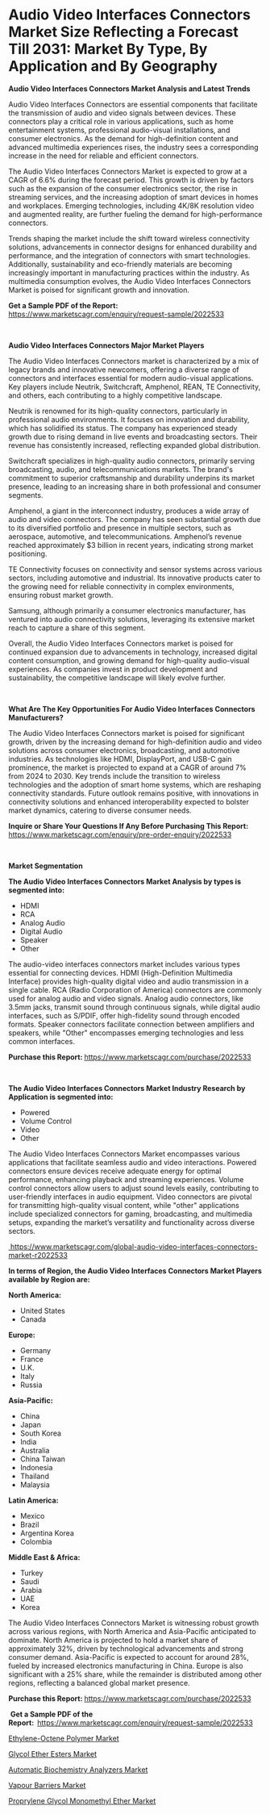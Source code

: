 <p><h1>Audio Video Interfaces Connectors Market Size Reflecting a Forecast Till 2031: Market By Type, By Application and By Geography</h1></p><p><strong>Audio Video Interfaces Connectors Market Analysis and Latest Trends</strong></p>
<p><p>Audio Video Interfaces Connectors are essential components that facilitate the transmission of audio and video signals between devices. These connectors play a critical role in various applications, such as home entertainment systems, professional audio-visual installations, and consumer electronics. As the demand for high-definition content and advanced multimedia experiences rises, the industry sees a corresponding increase in the need for reliable and efficient connectors.</p><p>The Audio Video Interfaces Connectors Market is expected to grow at a CAGR of 6.6% during the forecast period. This growth is driven by factors such as the expansion of the consumer electronics sector, the rise in streaming services, and the increasing adoption of smart devices in homes and workplaces. Emerging technologies, including 4K/8K resolution video and augmented reality, are further fueling the demand for high-performance connectors.</p><p>Trends shaping the market include the shift toward wireless connectivity solutions, advancements in connector designs for enhanced durability and performance, and the integration of connectors with smart technologies. Additionally, sustainability and eco-friendly materials are becoming increasingly important in manufacturing practices within the industry. As multimedia consumption evolves, the Audio Video Interfaces Connectors Market is poised for significant growth and innovation.</p></p>
<p><strong>Get a Sample PDF of the Report:&nbsp;</strong> <a href="https://www.marketscagr.com/enquiry/request-sample/2022533?utm_campaign=1683&utm_medium=2&utm_source=Github&utm_content=ia&utm_term=28102024&utm_id=audio-video-interfaces-connectors">https://www.marketscagr.com/enquiry/request-sample/2022533</a></p>
<p>&nbsp;</p>
<p><strong>Audio Video Interfaces Connectors Major Market Players</strong></p>
<p><p>The Audio Video Interfaces Connectors market is characterized by a mix of legacy brands and innovative newcomers, offering a diverse range of connectors and interfaces essential for modern audio-visual applications. Key players include Neutrik, Switchcraft, Amphenol, REAN, TE Connectivity, and others, each contributing to a highly competitive landscape.</p><p>Neutrik is renowned for its high-quality connectors, particularly in professional audio environments. It focuses on innovation and durability, which has solidified its status. The company has experienced steady growth due to rising demand in live events and broadcasting sectors. Their revenue has consistently increased, reflecting expanded global distribution.</p><p>Switchcraft specializes in high-quality audio connectors, primarily serving broadcasting, audio, and telecommunications markets. The brand's commitment to superior craftsmanship and durability underpins its market presence, leading to an increasing share in both professional and consumer segments.</p><p>Amphenol, a giant in the interconnect industry, produces a wide array of audio and video connectors. The company has seen substantial growth due to its diversified portfolio and presence in multiple sectors, such as aerospace, automotive, and telecommunications. Amphenol’s revenue reached approximately $3 billion in recent years, indicating strong market positioning.</p><p>TE Connectivity focuses on connectivity and sensor systems across various sectors, including automotive and industrial. Its innovative products cater to the growing need for reliable connectivity in complex environments, ensuring robust market growth.</p><p>Samsung, although primarily a consumer electronics manufacturer, has ventured into audio connectivity solutions, leveraging its extensive market reach to capture a share of this segment.</p><p>Overall, the Audio Video Interfaces Connectors market is poised for continued expansion due to advancements in technology, increased digital content consumption, and growing demand for high-quality audio-visual experiences. As companies invest in product development and sustainability, the competitive landscape will likely evolve further.</p></p>
<p>&nbsp;</p>
<p><strong>What Are The Key Opportunities For Audio Video Interfaces Connectors Manufacturers?</strong></p>
<p><p>The Audio Video Interfaces Connectors market is poised for significant growth, driven by the increasing demand for high-definition audio and video solutions across consumer electronics, broadcasting, and automotive industries. As technologies like HDMI, DisplayPort, and USB-C gain prominence, the market is projected to expand at a CAGR of around 7% from 2024 to 2030. Key trends include the transition to wireless technologies and the adoption of smart home systems, which are reshaping connectivity standards. Future outlook remains positive, with innovations in connectivity solutions and enhanced interoperability expected to bolster market dynamics, catering to diverse consumer needs.</p></p>
<p><strong>Inquire or Share Your Questions If Any Before Purchasing This Report:</strong> <a href="https://www.marketscagr.com/enquiry/pre-order-enquiry/2022533?utm_campaign=1683&utm_medium=2&utm_source=Github&utm_content=ia&utm_term=28102024&utm_id=audio-video-interfaces-connectors">https://www.marketscagr.com/enquiry/pre-order-enquiry/2022533</a></p>
<p>&nbsp;</p>
<p><strong>Market Segmentation</strong></p>
<p><strong>The Audio Video Interfaces Connectors Market Analysis by types is segmented into:</strong></p>
<p><ul><li>HDMI</li><li>RCA</li><li>Analog Audio</li><li>Digital Audio</li><li>Speaker</li><li>Other</li></ul></p>
<p><p>The audio-video interfaces connectors market includes various types essential for connecting devices. HDMI (High-Definition Multimedia Interface) provides high-quality digital video and audio transmission in a single cable. RCA (Radio Corporation of America) connectors are commonly used for analog audio and video signals. Analog audio connectors, like 3.5mm jacks, transmit sound through continuous signals, while digital audio interfaces, such as S/PDIF, offer high-fidelity sound through encoded formats. Speaker connectors facilitate connection between amplifiers and speakers, while "Other" encompasses emerging technologies and less common interfaces.</p></p>
<p><strong>Purchase this Report:&nbsp;</strong><a href="https://www.marketscagr.com/purchase/2022533?utm_campaign=1683&utm_medium=2&utm_source=Github&utm_content=ia&utm_term=28102024&utm_id=audio-video-interfaces-connectors">https://www.marketscagr.com/purchase/2022533</a></p>
<p>&nbsp;</p>
<p><strong>The Audio Video Interfaces Connectors Market Industry Research by Application is segmented into:</strong></p>
<p><ul><li>Powered</li><li>Volume Control</li><li>Video</li><li>Other</li></ul></p>
<p><p>The Audio Video Interfaces Connectors Market encompasses various applications that facilitate seamless audio and video interactions. Powered connectors ensure devices receive adequate energy for optimal performance, enhancing playback and streaming experiences. Volume control connectors allow users to adjust sound levels easily, contributing to user-friendly interfaces in audio equipment. Video connectors are pivotal for transmitting high-quality visual content, while "other" applications include specialized connectors for gaming, broadcasting, and multimedia setups, expanding the market’s versatility and functionality across diverse sectors.</p></p>
<p><a href="https://www.marketscagr.com/global-audio-video-interfaces-connectors-market-r2022533?utm_campaign=1683&utm_medium=2&utm_source=Github&utm_content=ia&utm_term=28102024&utm_id=audio-video-interfaces-connectors">&nbsp;https://www.marketscagr.com/global-audio-video-interfaces-connectors-market-r2022533</a></p>
<p><strong>In terms of Region, the Audio Video Interfaces Connectors Market Players available by Region are:</strong></p>
<p>
    <p> <strong> North America: </strong>
        <ul>
            <li>United States</li>
            <li>Canada</li>
        </ul>
        </p> 
    <p> <strong> Europe: </strong>
        <ul>
            <li>Germany</li>
            <li>France</li>
            <li>U.K.</li>
            <li>Italy</li>
            <li>Russia</li>
        </ul>
        </p> 
    <p> <strong> Asia-Pacific: </strong>
        <ul>
            <li>China</li>
            <li>Japan</li>
            <li>South Korea</li>
            <li>India</li>
            <li>Australia</li>
            <li>China Taiwan</li>
            <li>Indonesia</li>
            <li>Thailand</li>
            <li>Malaysia</li>
        </ul>
        </p> 
    <p> <strong> Latin America: </strong>
        <ul>
            <li>Mexico</li>
            <li>Brazil</li>
            <li>Argentina Korea</li>
            <li>Colombia</li>
        </ul>
        </p> 
    <p> <strong> Middle East & Africa: </strong>
        <ul>
            <li>Turkey</li>
            <li>Saudi</li>
            <li>Arabia</li>
            <li>UAE</li>
            <li>Korea</li>
        </ul>
    </p>
    </p>
<p><p>The Audio Video Interfaces Connectors Market is witnessing robust growth across various regions, with North America and Asia-Pacific anticipated to dominate. North America is projected to hold a market share of approximately 32%, driven by technological advancements and strong consumer demand. Asia-Pacific is expected to account for around 28%, fueled by increased electronics manufacturing in China. Europe is also significant with a 25% share, while the remainder is distributed among other regions, reflecting a balanced global market presence.</p></p>
<p><strong>Purchase this Report: </strong><a href="https://www.marketscagr.com/purchase/2022533?utm_campaign=1683&utm_medium=2&utm_source=Github&utm_content=ia&utm_term=28102024&utm_id=audio-video-interfaces-connectors">https://www.marketscagr.com/purchase/2022533</a></p>
<p>&nbsp;<strong>Get a Sample PDF of the Report:&nbsp;&nbsp;</strong><a href="https://www.marketscagr.com/enquiry/request-sample/2022533?utm_campaign=1683&utm_medium=2&utm_source=Github&utm_content=ia&utm_term=28102024&utm_id=audio-video-interfaces-connectors">https://www.marketscagr.com/enquiry/request-sample/2022533</a></p>
<p><strong></strong></p>
<p><p><a href="https://www.linkedin.com/pulse/ethylene-octene-polymer-market-drivers-challenges-forecast-vztbc?utm_campaign=1683&utm_medium=2&utm_source=Github&utm_content=ia&utm_term=28102024&utm_id=audio-video-interfaces-connectors">Ethylene-Octene Polymer Market</a></p><p><a href="https://www.linkedin.com/pulse/glycol-ether-esters-market-maturity-analysis-regional-disparities-nccff?utm_campaign=1683&utm_medium=2&utm_source=Github&utm_content=ia&utm_term=28102024&utm_id=audio-video-interfaces-connectors">Glycol Ether Esters Market</a></p><p><a href="https://github.com/AnnDiaz698/Market-Research-Report-List-1/blob/main/automatic-biochemistry-analyzers-market.md?utm_campaign=1683&utm_medium=2&utm_source=Github&utm_content=ia&utm_term=28102024&utm_id=audio-video-interfaces-connectors">Automatic Biochemistry Analyzers Market</a></p><p><a href="https://www.linkedin.com/pulse/vapour-barriers-market-research-report-forecast-growth-prospects-tsixf?utm_campaign=1683&utm_medium=2&utm_source=Github&utm_content=ia&utm_term=28102024&utm_id=audio-video-interfaces-connectors">Vapour Barriers Market</a></p><p><a href="https://www.linkedin.com/pulse/insights-proprylene-glycol-monomethyl-ether-market-size-which-73kuc?utm_campaign=1683&utm_medium=2&utm_source=Github&utm_content=ia&utm_term=28102024&utm_id=audio-video-interfaces-connectors">Proprylene Glycol Monomethyl Ether Market</a></p></p>